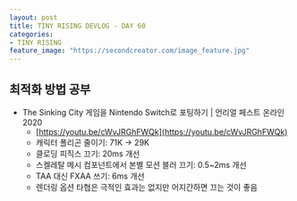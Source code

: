 ```yaml
---
layout: post
title: TINY RISING DEVLOG - DAY 60
categories:
- TINY RISING
feature_image: "https://secondcreator.com/image_feature.jpg"
---
```


## 최적화 방법 공부
- The Sinking City 게임을 Nintendo Switch로 포팅하기 | 언리얼 페스트 온라인 2020
  - [https://youtu.be/cWvJRGhFWQk](https://youtu.be/cWvJRGhFWQk)
  - 캐릭터 폴리곤 줄이기: 71K -> 29K
  - 클로딩 피직스 끄기: 20ms 개선
  - 스켈레탈 메시 컴포넌트에서 본별 모션 블러 끄기: 0.5~2ms 개선
  - TAA 대신 FXAA 쓰기: 6ms 개선
  - 렌더링 옵션 타협은 극적인 효과는 없지만 어지간하면 끄는 것이 좋음
